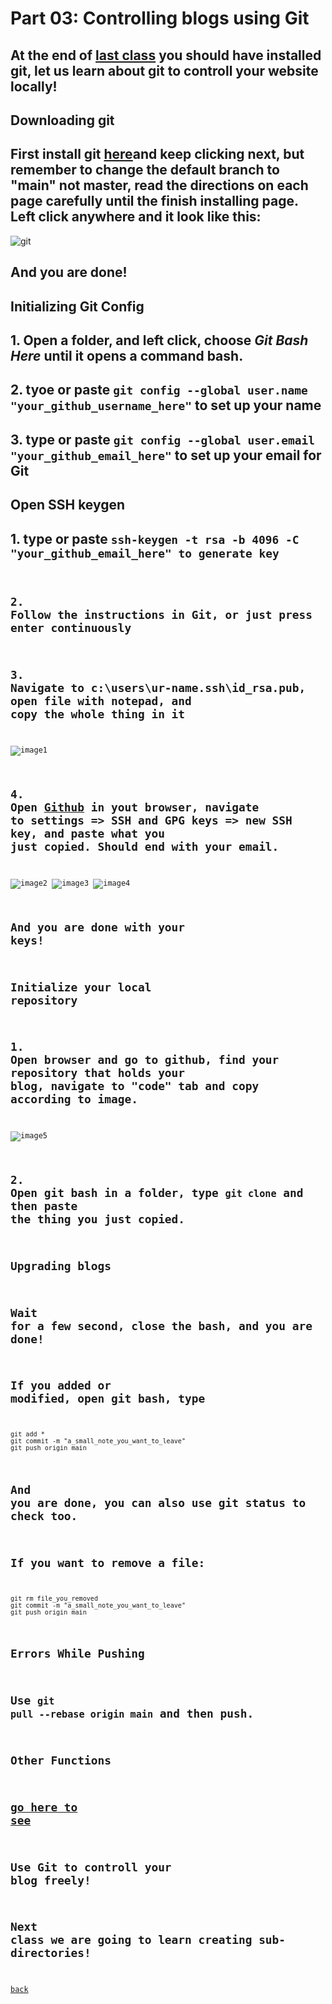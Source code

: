 # Part 03: Controlling blogs using Git
## At the end of [last class](https://qqiumax.github.io/blog/write-blog-using-markdown/) you should have installed git, let us learn about git to controll your website locally!

## **Downloading git**
## First install git [here](https://git-scm.com/downloads)and keep clicking next, but remember to change the default branch to "main" not master, read the directions on each page carefully until the finish installing page. Left click anywhere and it look like this:
![git](https://qqiumax.github.io/blog/write-blog-using-markdown/git.png)
## And you are done!

## **Initializing Git Config**
## 1. Open a folder, and left click, choose *Git Bash Here* until it opens a command bash.
## 2. tyoe or paste <code>git config --global user.name "your_github_username_here"</code> to set up your name
## 3. type or paste <code>git config --global user.email "your_github_email_here"</code> to set up your email for Git

## **Open SSH keygen**
## 1. type or paste <code>ssh-keygen -t rsa -b 4096 -C "your_github_email_here" to generate key
## 2. Follow the instructions in Git, or just press enter continuously
## 3. Navigate to c:\\users\ur-name\.ssh\id_rsa.pub, open file with notepad, and copy the whole thing in it
![image1](https://qqiumax.github.io/blog/controlling-using-git/gitkey01.png)
## 4. Open [Github](https://github.com) in yout browser, navigate to settings => SSH and GPG keys => new SSH key, and paste what you just copied. Should end with your email.
![image2](https://qqiumax.github.io/blog/controlling-using-git/gitkey02.png)
![image3](https://qqiumax.github.io/blog/controlling-using-git/gitkey03.png)
![image4](https://qqiumax.github.io/blog/controlling-using-git/gitkey04.png)
## And you are done with your keys!

## **Initialize your local repository**
## 1. Open browser and go to github, find your repository that holds your blog, navigate to "code" tab and copy according to image.
![image5](https://qqiumax.github.io/blog/controlling-using-git/init01.png)
## 2. Open git bash in a folder, type <code>git clone</code> and then paste the thing you just copied.

## **Upgrading blogs**
## **Wait for a few second, close the bash, and you are done!**

## If you added or modified, open git bash, type
    git add *
    git commit -m "a_small_note_you_want_to_leave"
    git push origin main


## And you are done, you can also use git status to check too.
## If you want to remove a file:
    git rm file_you_removed
    git commit -m "a_small_note_you_want_to_leave"
    git push origin main

## **Errors While Pushing**
## Use <code>git pull --rebase origin main</code> and then push.

## **Other Functions**
## [go here to see](https://git-scm.com/doc/)

## Use Git to controll your blog freely!
## Next class we are going to learn creating sub-directories!

[back](https://qqiumax.github.io/blog/)